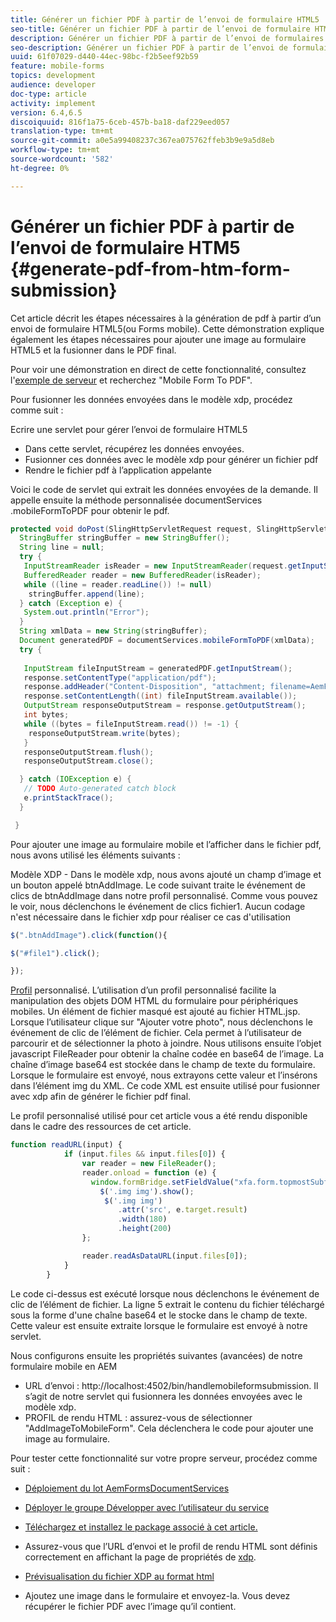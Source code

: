 ```yaml
---
title: Générer un fichier PDF à partir de l’envoi de formulaire HTML5
seo-title: Générer un fichier PDF à partir de l’envoi de formulaire HTML5
description: Générer un fichier PDF à partir de l’envoi de formulaires pour périphériques mobiles
seo-description: Générer un fichier PDF à partir de l’envoi de formulaires pour périphériques mobiles
uuid: 61f07029-d440-44ec-98bc-f2b5eef92b59
feature: mobile-forms
topics: development
audience: developer
doc-type: article
activity: implement
version: 6.4,6.5
discoiquuid: 816f1a75-6ceb-457b-ba18-daf229eed057
translation-type: tm+mt
source-git-commit: a0e5a99408237c367ea075762ffeb3b9e9a5d8eb
workflow-type: tm+mt
source-wordcount: '582'
ht-degree: 0%

---
```



# Générer un fichier PDF à partir de l’envoi de formulaire HTM5 {#generate-pdf-from-htm-form-submission}

Cet article décrit les étapes nécessaires à la génération de pdf à partir d’un envoi de formulaire HTML5(ou Forms mobile). Cette démonstration explique également les étapes nécessaires pour ajouter une image au formulaire HTML5 et la fusionner dans le PDF final.

Pour voir une démonstration en direct de cette fonctionnalité, consultez l&#39;[exemple de serveur](https://forms.enablementadobe.com/content/samples/samples.html?query=0) et recherchez &quot;Mobile Form To PDF&quot;.

Pour fusionner les données envoyées dans le modèle xdp, procédez comme suit :

Ecrire une servlet pour gérer l’envoi de formulaire HTML5

* Dans cette servlet, récupérez les données envoyées.
* Fusionner ces données avec le modèle xdp pour générer un fichier pdf
* Rendre le fichier pdf à l’application appelante

Voici le code de servlet qui extrait les données envoyées de la demande. Il appelle ensuite la méthode personnalisée documentServices .mobileFormToPDF pour obtenir le pdf.

```java
protected void doPost(SlingHttpServletRequest request, SlingHttpServletResponse response) {
  StringBuffer stringBuffer = new StringBuffer();
  String line = null;
  try {
   InputStreamReader isReader = new InputStreamReader(request.getInputStream(), "UTF-8");
   BufferedReader reader = new BufferedReader(isReader);
   while ((line = reader.readLine()) != null)
    stringBuffer.append(line);
  } catch (Exception e) {
   System.out.println("Error");
  }
  String xmlData = new String(stringBuffer);
  Document generatedPDF = documentServices.mobileFormToPDF(xmlData);
  try {
   
   InputStream fileInputStream = generatedPDF.getInputStream();
   response.setContentType("application/pdf");
   response.addHeader("Content-Disposition", "attachment; filename=AemFormsRocks.pdf");
   response.setContentLength((int) fileInputStream.available());
   OutputStream responseOutputStream = response.getOutputStream();
   int bytes;
   while ((bytes = fileInputStream.read()) != -1) {
    responseOutputStream.write(bytes);
   }
   responseOutputStream.flush();
   responseOutputStream.close();

  } catch (IOException e) {
   // TODO Auto-generated catch block
   e.printStackTrace();
  }

 }
```

Pour ajouter une image au formulaire mobile et l’afficher dans le fichier pdf, nous avons utilisé les éléments suivants :

Modèle XDP - Dans le modèle xdp, nous avons ajouté un champ d’image et un bouton appelé btnAddImage. Le code suivant traite le événement de clics de btnAddImage dans notre profil personnalisé. Comme vous pouvez le voir, nous déclenchons le événement de clics fichier1. Aucun codage n&#39;est nécessaire dans le fichier xdp pour réaliser ce cas d&#39;utilisation

```javascript
$(".btnAddImage").click(function(){

$("#file1").click();

});
```

[Profil](https://helpx.adobe.com/livecycle/help/mobile-forms/creating-profile.html#CreatingCustomProfiles) personnalisé. L’utilisation d’un profil personnalisé facilite la manipulation des objets DOM HTML du formulaire pour périphériques mobiles. Un élément de fichier masqué est ajouté au fichier HTML.jsp. Lorsque l’utilisateur clique sur &quot;Ajouter votre photo&quot;, nous déclenchons le événement de clic de l’élément de fichier. Cela permet à l’utilisateur de parcourir et de sélectionner la photo à joindre. Nous utilisons ensuite l’objet javascript FileReader pour obtenir la chaîne codée en base64 de l’image. La chaîne d’image base64 est stockée dans le champ de texte du formulaire. Lorsque le formulaire est envoyé, nous extrayons cette valeur et l’insérons dans l’élément img du XML. Ce code XML est ensuite utilisé pour fusionner avec xdp afin de générer le fichier pdf final.

Le profil personnalisé utilisé pour cet article vous a été rendu disponible dans le cadre des ressources de cet article.

```javascript
function readURL(input) {
            if (input.files && input.files[0]) {
                var reader = new FileReader();
                reader.onload = function (e) {
                  window.formBridge.setFieldValue("xfa.form.topmostSubform.Page1.base64image",reader.result);
                    $('.img img').show();
                     $('.img img')
                        .attr('src', e.target.result)
                        .width(180)
                        .height(200)
                };

                reader.readAsDataURL(input.files[0]);
            }
        }
```

Le code ci-dessus est exécuté lorsque nous déclenchons le événement de clic de l’élément de fichier. La ligne 5 extrait le contenu du fichier téléchargé sous la forme d&#39;une chaîne base64 et le stocke dans le champ de texte. Cette valeur est ensuite extraite lorsque le formulaire est envoyé à notre servlet.

Nous configurons ensuite les propriétés suivantes (avancées) de notre formulaire mobile en AEM

* URL d’envoi : http://localhost:4502/bin/handlemobileformsubmission. Il s’agit de notre servlet qui fusionnera les données envoyées avec le modèle xdp.
* PROFIL de rendu HTML : assurez-vous de sélectionner &quot;AddImageToMobileForm&quot;. Cela déclenchera le code pour ajouter une image au formulaire.

Pour tester cette fonctionnalité sur votre propre serveur, procédez comme suit :

* [Déploiement du lot AemFormsDocumentServices](/help/forms/assets/common-osgi-bundles/AEMFormsDocumentServices.core-1.0-SNAPSHOT.jar)

* [Déployer le groupe Développer avec l’utilisateur du service](/help/forms/assets/common-osgi-bundles/DevelopingWithServiceUser.jar)

* [Téléchargez et installez le package associé à cet article.](assets/pdf-from-mobile-form-submission.zip)

* Assurez-vous que l’URL d’envoi et le profil de rendu HTML sont définis correctement en affichant la page de propriétés de [xdp](http://localhost:4502/libs/fd/fm/gui/content/forms/formmetadataeditor.html/content/dam/formsanddocuments/schengen.xdp).

* [Prévisualisation du fichier XDP au format html](http://localhost:4502/content/dam/formsanddocuments/schengen.xdp/jcr:content)

* Ajoutez une image dans le formulaire et envoyez-la. Vous devez récupérer le fichier PDF avec l’image qu’il contient.

